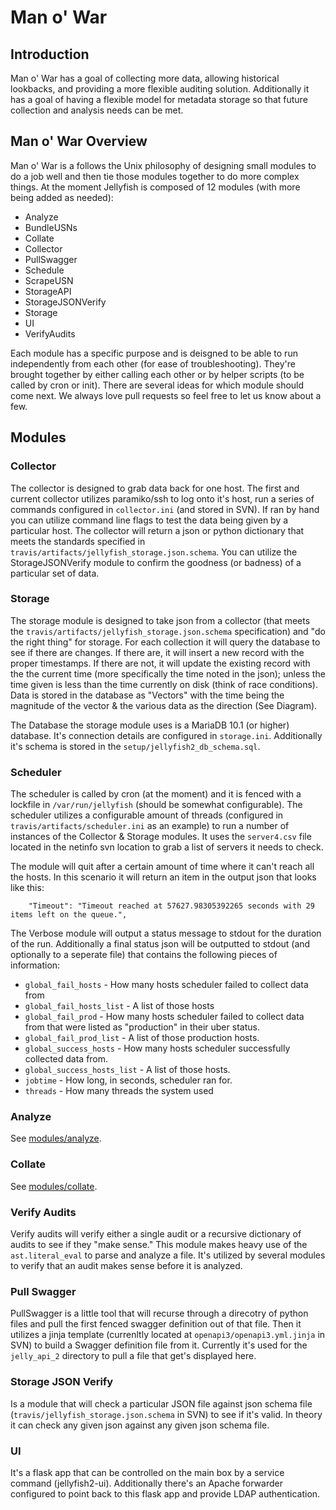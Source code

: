 # Man o' War

## Introduction

Man o' War has a goal of collecting more data, allowing historical lookbacks, and
providing a more flexible auditing solution. Additionally it has a goal of having
a flexible model for metadata storage so that future collection and analysis needs
can be met.

## Man o' War Overview

Man o' War is a follows the Unix philosophy of designing small modules to do a job
well and then tie those modules together to do more complex things. At the moment
Jellyfish is composed of 12 modules (with more being added as needed):

* Analyze
* BundleUSNs
* Collate
* Collector
* PullSwagger
* Schedule
* ScrapeUSN
* StorageAPI
* StorageJSONVerify
* Storage
* UI
* VerifyAudits

Each module has a specific purpose and is deisgned to be able to run independently
from each other (for ease of troubleshooting). They're brought together by either
calling each other or by helper scripts (to be called by cron or init). There are
several ideas for which module should come next. We always love pull requests so
feel free to let us know about a few.

## Modules

### Collector

The collector is designed to grab data back for one host. The first and current
collector utilizes paramiko/ssh to log onto it's host, run a series of commands
configured in `collector.ini` (and stored in SVN). If ran by hand you can utilize
command line flags to test the data being given by a particular host. The collector
will return a json or python dictionary that meets the standards specified in
`travis/artifacts/jellyfish_storage.json.schema`. You can utilize the
StorageJSONVerify module to confirm the goodness (or badness) of a particular set
of data.

### Storage

The storage module is designed to take json from a collector (that meets the
`travis/artifacts/jellyfish_storage.json.schema` specification) and "do the right thing" for storage.
For each collection it will query the database to see if there are changes. If there
are, it will insert a new record with the proper timestamps. If there are not, it
will update the existing record with the the current time (more specifically the
time noted in the json); unless the time given is less than the time currently on
disk (think of race conditions). Data is stored in the database as "Vectors" with
the time being the magnitude of the vector & the various data as the direction (See
Diagram).

The Database the storage module uses is a MariaDB 10.1 (or higher) database. It's connection
details are configured in `storage.ini`. Additionally it's schema is stored in the
`setup/jellyfish2_db_schema.sql`.

### Scheduler

The scheduler is called by cron (at the moment) and it is fenced with a lockfile
in `/var/run/jellyfish` (should be somewhat configurable). The scheduler utilizes a configurable amount of threads
(configured in `travis/artifacts/scheduler.ini` as an example) to run a number of instances of the Collector
& Storage modules. It uses the `server4.csv` file located in the netinfo svn
location to grab a list of servers it needs to check.

The module will quit after a certain amount of time where it can't reach all the
hosts. In this scenario it will return an item in the output json that looks like
this:

		"Timeout": "Timeout reached at 57627.98305392265 seconds with 29 items left on the queue.",

The Verbose module will output a status message to stdout for the duration of the
run. Additionally a final status json will be outputted to stdout (and optionally
to a seperate file) that contains the following pieces of information:

* `global_fail_hosts` - How many hosts scheduler failed to collect data from
* `global_fail_hosts_list` - A list of those hosts
* `global_fail_prod` - How many hosts scheduler failed to collect data from that
	were listed as "production" in their uber status.
* `global_fail_prod_list` - A list of those production hosts.
* `global_success_hosts` - How many hosts scheduler successfully collected data from.
* `global_success_hosts_list` - A list of those hosts.
* `jobtime` - How long, in seconds, scheduler ran for.
* `threads` - How many threads the system used

### Analyze

See [modules/analyze](modules/analyze.md).

### Collate

See [modules/collate](modules/collate.md).

### Verify Audits

Verify audits will verify either a single audit or a recursive dictionary of audits
to see if they "make sense." This module makes heavy use of the `ast.literal_eval`
to parse and analyze a file. It's utilized by several modules to verify that an
audit makes sense before it is analyzed.

### Pull Swagger

PullSwagger is a little tool that will recurse through a direcotry of python files
and pull the first fenced swagger definition out of that file. Then it utilizes
a jinja template (currenltly located at `openapi3/openapi3.yml.jinja` in SVN)
to build a Swagger definition file from it. Currently it's used for the
`jelly_api_2` directory to pull a file that get's displayed here.

### Storage JSON Verify

Is a module that will check a particular JSON file against json schema file
(`travis/jellyfish_storage.json.schema` in SVN) to see if it's valid. In theory it can
check any given json against any given json schema file.

### UI

It's a flask app that can be controlled on the main box by a service command
(jellyfish2-ui). Additionally there's an Apache forwarder configured to point
back to this flask app and provide LDAP authentication.
